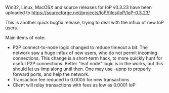 Win32, Linux, MacOSX and source releases for IoP v0.3.23 have been uploaded to
https://sourceforge.net/projects/IoP/files/IoP/IoP-0.3.23/

This is another quick bugfix release, trying to deal with the influx of new IoP users.

Main items of note:

* P2P connect-to-node logic changed to reduce timeout a bit.  The network saw a huge influx of new users, who do not permit incoming connections.  This change is a short-term hack, to more quickly hunt for useful P2P connections.  Better "leaf node" logic is in the works, but this should let us limp along until then.  One may use -upnp to properly forward ports, and help the network.
* Transaction fee reduced to 0.0005 for new transactions
* Client will relay transactions with fees as low as 0.0001 IoP
